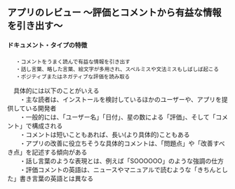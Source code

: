 ## アプリのレビュー ～評価とコメントから有益な情報を引き出す～
#### ドキュメント・タイプの特徴
```
 　・コメントをうまく読んで有益な情報を引き出す
 　・話し言葉、略した言葉、絵文字が多用され、スペルミスや文法ミスもしばしば起こる
 　・ポジティブまたはネガティブな評価を読み取る
```

　具体的には以下のことがいえる  
　　・主な読者は、インストールを検討しているほかのユーザーや、アプリを提供している開発者  
　　・一般的には、「ユーザー名」「日付」、星の数による「評価」、そして「コメント」で構成される  
　　・コメントは短いこともあれば、長い(より具体的)こともある  
　　・アプリの改善に役立ちそうな具体的コメントは、「問題点」や「改善すべき点」を記述する傾向がある  
　　・話し言葉のような表現とは、例えば「SOOOOOO」のような強調の仕方  
　　・評価コメントの英語は、ニュースやマニュアルで読むような「きちんとした」書き言葉の英語とは異なる
